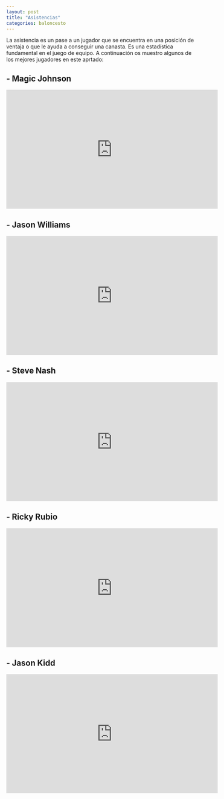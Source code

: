 ```yaml
---
layout: post
title: "Asistencias"
categories: baloncesto
---
```


La asistencia es un pase a un jugador que se encuentra en una posición de ventaja o que le ayuda a conseguir una canasta. Es una estadística fundamental en el juego de equipo. A continuación os muestro algunos de los mejores jugadores en este aprtado:

## - Magic Johnson

<iframe width="560" height="315" src="https://www.youtube.com/embed/9cEYGS8rc3I" frameborder="0" allow="accelerometer; autoplay; encrypted-media; gyroscope; picture-in-picture" allowfullscreen></iframe>


## - Jason Williams

<iframe width="560" height="315" src="https://www.youtube.com/embed/Q8b0XbtpFsA" frameborder="0" allow="accelerometer; autoplay; encrypted-media; gyroscope; picture-in-picture" allowfullscreen></iframe>

## - Steve Nash 

<iframe width="560" height="315" src="https://www.youtube.com/embed/2kBy9SxKbhw" frameborder="0" allow="accelerometer; autoplay; encrypted-media; gyroscope; picture-in-picture" allowfullscreen></iframe>

## - Ricky Rubio 

<iframe width="560" height="315" src="https://www.youtube.com/embed/k8Da6HBzUMs" frameborder="0" allow="accelerometer; autoplay; encrypted-media; gyroscope; picture-in-picture" allowfullscreen></iframe>

## - Jason Kidd 
<iframe width="560" height="315" src="https://www.youtube.com/embed/MAYbjVw_LXQ" frameborder="0" allow="accelerometer; autoplay; encrypted-media; gyroscope; picture-in-picture" allowfullscreen></iframe>
